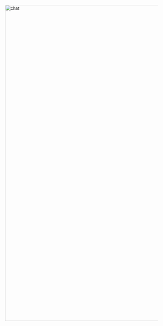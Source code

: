
<img width="1039" alt="chat" src="https://github.com/recursion-backend-projects/dev-log/assets/69625901/c6e8e0a9-5902-4517-8ca5-8dc55221146d">
